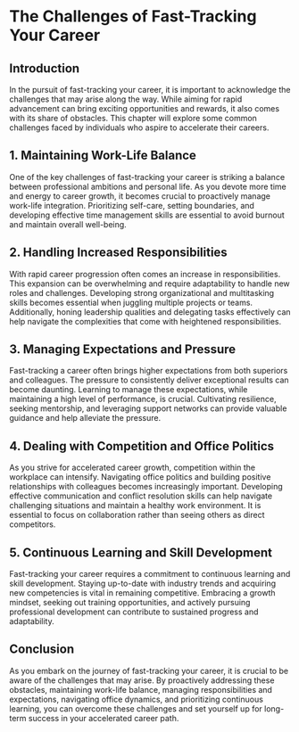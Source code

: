 The Challenges of Fast-Tracking Your Career
======================================================

Introduction
------------

In the pursuit of fast-tracking your career, it is important to acknowledge the challenges that may arise along the way. While aiming for rapid advancement can bring exciting opportunities and rewards, it also comes with its share of obstacles. This chapter will explore some common challenges faced by individuals who aspire to accelerate their careers.

1\. Maintaining Work-Life Balance
--------------------------------

One of the key challenges of fast-tracking your career is striking a balance between professional ambitions and personal life. As you devote more time and energy to career growth, it becomes crucial to proactively manage work-life integration. Prioritizing self-care, setting boundaries, and developing effective time management skills are essential to avoid burnout and maintain overall well-being.

2\. Handling Increased Responsibilities
--------------------------------------

With rapid career progression often comes an increase in responsibilities. This expansion can be overwhelming and require adaptability to handle new roles and challenges. Developing strong organizational and multitasking skills becomes essential when juggling multiple projects or teams. Additionally, honing leadership qualities and delegating tasks effectively can help navigate the complexities that come with heightened responsibilities.

3\. Managing Expectations and Pressure
-------------------------------------

Fast-tracking a career often brings higher expectations from both superiors and colleagues. The pressure to consistently deliver exceptional results can become daunting. Learning to manage these expectations, while maintaining a high level of performance, is crucial. Cultivating resilience, seeking mentorship, and leveraging support networks can provide valuable guidance and help alleviate the pressure.

4\. Dealing with Competition and Office Politics
-----------------------------------------------

As you strive for accelerated career growth, competition within the workplace can intensify. Navigating office politics and building positive relationships with colleagues becomes increasingly important. Developing effective communication and conflict resolution skills can help navigate challenging situations and maintain a healthy work environment. It is essential to focus on collaboration rather than seeing others as direct competitors.

5\. Continuous Learning and Skill Development
--------------------------------------------

Fast-tracking your career requires a commitment to continuous learning and skill development. Staying up-to-date with industry trends and acquiring new competencies is vital in remaining competitive. Embracing a growth mindset, seeking out training opportunities, and actively pursuing professional development can contribute to sustained progress and adaptability.

Conclusion
----------

As you embark on the journey of fast-tracking your career, it is crucial to be aware of the challenges that may arise. By proactively addressing these obstacles, maintaining work-life balance, managing responsibilities and expectations, navigating office dynamics, and prioritizing continuous learning, you can overcome these challenges and set yourself up for long-term success in your accelerated career path.
